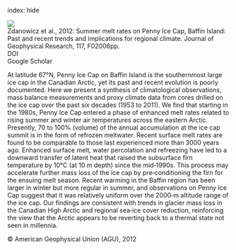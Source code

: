 index: hide

<div class="Citation">
    <div class="Citation-thumb CitationThumb-linked"  data-href="https://doi.org/10.1029/2011jf002248">
      <img src="https://static.claimspace.cloud/climate-study-static/refs/thumbs/4/Zdanowicz_et_al_2012-thumb.png" />
    </div>

  <div class="Citation-body">
    <div class="Citation-text">Zdanowicz et al., 2012: Summer melt rates on Penny Ice Cap, Baffin Island: Past and recent trends and implications for regional climate. <span class="Article-journal">Journal of  Geophysical Research, </span><span class="Article-volume">117, </span>F02006pp.</div>
    <div class="Citation-links">
      <div class="CitationLink" data-href="https://doi.org/10.1029/2011jf002248">
        <div class="CitationLink-icon CitationLink-Doi"></div>
        <div class="CitationLink-text">DOI</div>
      </div>
      <div class="CitationLink" data-href="https://scholar.google.com/scholar?q=10.1029/2011jf002248">
        <div class="CitationLink-icon CitationLink-Scholar"></div>
        <div class="CitationLink-text">Google Scholar</div>
      </div>
    </div>
  </div>
</div>

At latitude 67°N, Penny Ice Cap on Baffin Island is the southernmost large ice cap in the Canadian Arctic, yet its past and recent evolution is poorly documented. Here we present a synthesis of climatological observations, mass balance measurements and proxy climate data from cores drilled on the ice cap over the past six decades (1953 to 2011). We find that starting in the 1980s, Penny Ice Cap entered a phase of enhanced melt rates related to rising summer and winter air temperatures across the eastern Arctic. Presently, 70 to 100% (volume) of the annual accumulation at the ice cap summit is in the form of refrozen meltwater. Recent surface melt rates are found to be comparable to those last experienced more than 3000 years ago. Enhanced surface melt, water percolation and refreezing have led to a downward transfer of latent heat that raised the subsurface firn temperature by 10°C (at 10 m depth) since the mid‐1990s. This process may accelerate further mass loss of the ice cap by pre‐conditioning the firn for the ensuing melt season. Recent warming in the Baffin region has been larger in winter but more regular in summer, and observations on Penny Ice Cap suggest that it was relatively uniform over the 2000‐m altitude range of the ice cap. Our findings are consistent with trends in glacier mass loss in the Canadian High Arctic and regional sea‐ice cover reduction, reinforcing the view that the Arctic appears to be reverting back to a thermal state not seen in millennia.

<div class="Citation-copy">
&copy; American Geophysical Union (AGU), 2012
</div>